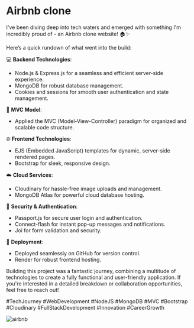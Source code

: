 
# Airbnb clone

I've been diving deep into tech waters and emerged with something I'm incredibly proud of - an Airbnb clone website! 🏠✨

Here’s a quick rundown of what went into the build:

💻 **Backend Technologies**:
- Node.js & Express.js for a seamless and efficient server-side experience.
- MongoDB for robust database management.
- Cookies and sessions for smooth user authentication and state management.

🔧 **MVC Model**:
- Applied the MVC (Model-View-Controller) paradigm for organized and scalable code structure.

🌐 **Frontend Technologies**:
- EJS (Embedded JavaScript) templates for dynamic, server-side rendered pages.
- Bootstrap for sleek, responsive design.

☁️ **Cloud Services**:
- Cloudinary for hassle-free image uploads and management.
- MongoDB Atlas for powerful cloud database hosting.

🔐 **Security & Authentication**:
- Passport.js for secure user login and authentication.
- Connect-flash for instant pop-up messages and notifications.
- Joi for form validation and security.

🚀 **Deployment**:
- Deployed seamlessly on GitHub for version control.
- Render for robust frontend hosting.

Building this project was a fantastic journey, combining a multitude of technologies to create a fully functional and user-friendly application. If you're interested in a detailed breakdown or collaboration opportunities, feel free to reach out!

#TechJourney #WebDevelopment #NodeJS #MongoDB #MVC #Bootstrap #Cloudinary #FullStackDevelopment #Innovation #CareerGrowth

![airbnb](https://github.com/pranjalkuhikar/My_Stuff/assets/99873964/fc7c4354-6996-43b3-ba97-8e15683323f2)











